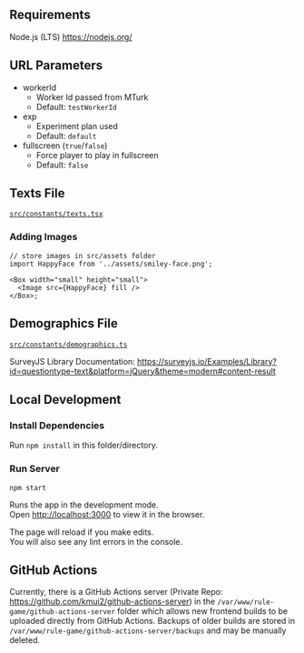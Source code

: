 ## Requirements

Node.js (LTS) https://nodejs.org/

## URL Parameters

- workerId
  - Worker Id passed from MTurk
  - Default: `testWorkerId`
- exp
  - Experiment plan used
  - Default: `default`
- fullscreen (`true`/`false`)
  - Force player to play in fullscreen
  - Default: `false`

## Texts File

[`src/constants/texts.tsx`](src/constants/texts.tsx)

### Adding Images

```tsx
// store images in src/assets folder
import HappyFace from '../assets/smiley-face.png';

<Box width="small" height="small">
  <Image src={HappyFace} fill />
</Box>;
```

## Demographics File

[`src/constants/demographics.ts`](src/constants/demographics.ts)

SurveyJS Library Documentation: https://surveyjs.io/Examples/Library?id=questiontype-text&platform=jQuery&theme=modern#content-result

## Local Development

### Install Dependencies

Run `npm install` in this folder/directory.

### Run Server

`npm start`

Runs the app in the development mode.<br>
Open [http://localhost:3000](http://localhost:3000) to view it in the browser.

The page will reload if you make edits.<br>
You will also see any lint errors in the console.

## GitHub Actions

Currently, there is a GitHub Actions server (Private Repo: https://github.com/kmui2/github-actions-server) in the `/var/www/rule-game/github-actions-server` folder which allows new frontend builds to be uploaded directly from GitHub Actions. Backups of older builds are stored in `/var/www/rule-game/github-actions-server/backups` and may be manually deleted.
